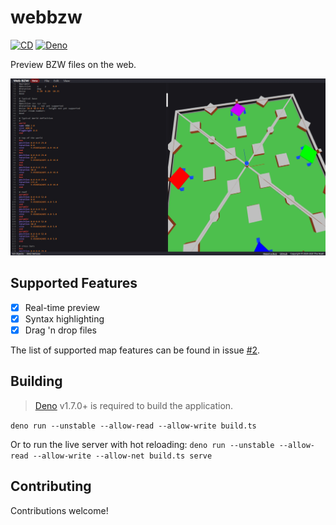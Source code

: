 # webbzw

[![CD](https://github.com/BZFlagCommunity/webbzw/workflows/CD/badge.svg)](https://bzw.thenoah.dev)
[![Deno](https://img.shields.io/badge/Deno-v1.7.0+-blue)](https://deno.land)

Preview BZW files on the web.

![screenshot](screenshot.png)

## Supported Features

- [x] Real-time preview
- [x] Syntax highlighting
- [x] Drag 'n drop files

The list of supported map features can be found in issue [#2](https://github.com/The-Noah/webbzw/issues/2).

## Building

> [Deno](https://deno.land/) v1.7.0+ is required to build the application.

`deno run --unstable --allow-read --allow-write build.ts`

Or to run the live server with hot reloading: `deno run --unstable --allow-read --allow-write --allow-net build.ts serve`

## Contributing

Contributions welcome!
